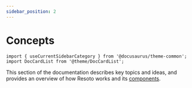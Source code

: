```yaml
---
sidebar_position: 2
---
```


# Concepts

```mdx-code-block
import { useCurrentSidebarCategory } from '@docusaurus/theme-common';
import DocCardList from '@theme/DocCardList';
```

This section of the documentation describes key topics and ideas, and provides an overview of how Resoto works and its [components](./components/index.md).

<DocCardList items={useCurrentSidebarCategory().items}/>
